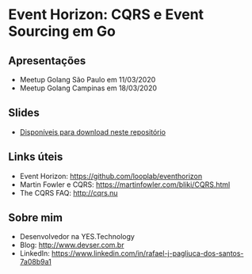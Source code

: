 # Event Horizon: CQRS e Event Sourcing em Go

## Apresentações

* Meetup Golang São Paulo em 11/03/2020
* Meetup Golang Campinas em 18/03/2020

## Slides

* [Disponíveis para download neste repositório](https://github.com/rpagliuca/apresentacao-event-horizon-cqrs-e-event-sourcing-em-go/raw/master/2020-03-10%20-%20Event%20Horizon:%20CQRS%20e%20Event%20Sourcing%20em%20Go.pdf)

## Links úteis

* Event Horizon: https://github.com/looplab/eventhorizon
* Martin Fowler e CQRS: https://martinfowler.com/bliki/CQRS.html
* The CQRS FAQ: http://cqrs.nu

## Sobre mim

* Desenvolvedor na YES.Technology
* Blog: http://www.devser.com.br
* LinkedIn: https://www.linkedin.com/in/rafael-j-pagliuca-dos-santos-7a08b9a1
